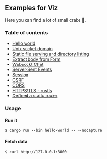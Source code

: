 ## Examples for Viz

Here you can find a lot of small crabs 🦀.

### Table of contents

* [Hello world](./hello-world)
* [Unix socket domain](./unix-socket)
* [Static file serving and directory listing](./serve)
* [Extract body from Form](./forms/form)
* [Websockt Chat](./websocket-chat)
* [Server-Sent Events](./sse)
* [Session](./session)
* [CSRF](./csrf)
* [CORS](./cors)
* [HTTPS/TLS - rustls](./rustls)
* [Defined a static router](./static-routes)

### Usage

#### Run it

```console
$ cargo run --bin hello-world -- --nocapture
```

#### Fetch data

```console
$ curl http://127.0.0.1:3000
```
